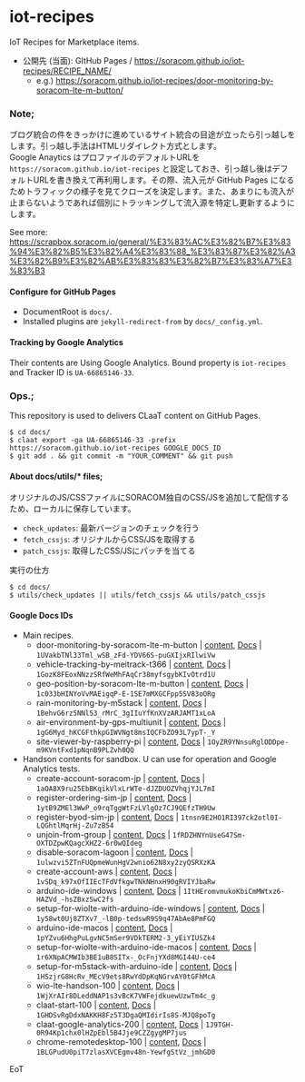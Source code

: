 # iot-recipes

IoT Recipes for Marketplace items.

- 公開先 (当面): GItHub Pages / https://soracom.github.io/iot-recipes/RECIPE_NAME/
    - e.g.) https://soracom.github.io/iot-recipes/door-monitoring-by-soracom-lte-m-button/

### Note;

ブログ統合の件をきっかけに進めているサイト統合の目途が立ったら引っ越しをします。引っ越し手法はHTMLリダイレクト方式とします。  
Google Anaytics はプロファイルのデフォルトURLを `https://soracom.github.io/iot-recipes` と設定しておき、引っ越し後はデフォルトURLを書き換えて再利用します。その際、流入元が GitHub Pages になるためトラフィックの様子を見てクローズを決定します。また、あまりにも流入が止まらないようであれば個別にトラッキングして流入源を特定し更新するようにします。

See more: https://scrapbox.soracom.io/general/%E3%83%AC%E3%82%B7%E3%83%94%E3%82%B5%E3%82%A4%E3%83%88_%E3%83%87%E3%82%A3%E3%82%B9%E3%82%AB%E3%83%83%E3%82%B7%E3%83%A7%E3%83%B3

#### Configure for GitHub Pages

- DocumentRoot is `docs/`.
- Installed plugins are `jekyll-redirect-from` by `docs/_config.yml`.

#### Tracking by Google Analytics

Their contents are Using Google Analytics. Bound property is `iot-recipes` and Tracker ID is `UA-66865146-33`.

### Ops.;

This repository is used to delivers CLaaT content on GitHub Pages.

```
$ cd docs/
$ claat export -ga UA-66865146-33 -prefix https://soracom.github.io/iot-recipes GOOGLE_DOCS_ID
$ git add . && git commit -m "YOUR_COMMENT" && git push
```

#### About docs/utils/* files;

オリジナルのJS/CSSファイルにSORACOM独自のCSS/JSを追加して配信するため、ローカルに保存しています。

- `check_updates`: 最新バージョンのチェックを行う
- `fetch_cssjs`: オリジナルからCSS/JSを取得する
- `patch_cssjs`: 取得したCSS/JSにパッチを当てる

実行の仕方

```
$ cd docs/
$ utils/check_updates || utils/fetch_cssjs && utils/patch_cssjs
```

#### Google Docs IDs

- Main recipes.
    - door-monitoring-by-soracom-lte-m-button | [content](https://soracom.github.io/iot-recipes/door-monitoring-by-soracom-lte-m-button), [Docs](https://docs.google.com/document/d/1UVakbTNl33Tml_wSB_zFd-YDV66S-puGXIjxRIlwiVw/edit?usp=sharing) | `1UVakbTNl33Tml_wSB_zFd-YDV66S-puGXIjxRIlwiVw`
    - vehicle-tracking-by-meitrack-t366 | [content](https://soracom.github.io/iot-recipes/vehicle-tracking-by-meitrack-t366), [Docs](https://docs.google.com/document/d/1GozK8FEoxNNzzSRfWeMhFAqCr38myfsgybKIvOtrd1U/edit?usp=sharing) | `1GozK8FEoxNNzzSRfWeMhFAqCr38myfsgybKIvOtrd1U`
    - geo-position-by-soracom-lte-m-button | [content](https://soracom.github.io/iot-recipes/geo-position-by-soracom-lte-m-button), [Docs](https://docs.google.com/document/d/1c033bHINYoVvMAEigqP-E-1SE7mMXGCFpp5SV83oORg/edit?usp=sharing) | `1c033bHINYoVvMAEigqP-E-1SE7mMXGCFpp5SV83oORg`
    - rain-monitoring-by-m5stack | [content](https://soracom.github.io/iot-recipes/rain-monitoring-by-m5stack), [Docs](https://docs.google.com/document/d/1BehvG6rz5NNl53_rMrC_3gIIuYfKnXVzARJAMT1xLoA/edit?usp=sharing) | `1BehvG6rz5NNl53_rMrC_3gIIuYfKnXVzARJAMT1xLoA`
    - air-environment-by-gps-multiunit | [content](https://soracom.github.io/iot-recipes/air-environment-by-gps-multiunit), [Docs](https://docs.google.com/document/d/1gG6Myd_hKCGFthkpGIWVNgt8msIQCFbZO93L7ypT-_Y/edit?usp=sharing) | `1gG6Myd_hKCGFthkpGIWVNgt8msIQCFbZO93L7ypT-_Y`
    - site-viewer-by-raspberry-pi | [content](https://soracom.github.io/iot-recipes/site-viewer-by-raspberry-pi), [Docs](https://docs.google.com/document/d/1OyZR9YNnsuRglODDpe-m9KVntFxd1pNqnB9PLZvh0QQ/edit?usp=sharing) | `1OyZR9YNnsuRglODDpe-m9KVntFxd1pNqnB9PLZvh0QQ`
- Handson contents for sandbox. U can use for operation and Google Analytics tests.
    - create-account-soracom-jp | [content](https://soracom.github.io/iot-recipes/create-account-soracom-jp), [Docs](https://docs.google.com/document/d/1aOA8X9ru25EbBKqikVlxLrWTe-dJZDUOZVhqjYJL7mI/edit?usp=sharing) | `1aOA8X9ru25EbBKqikVlxLrWTe-dJZDUOZVhqjYJL7mI`
    - register-ordering-sim-jp | [content](https://soracom.github.io/iot-recipes/register-ordering-sim-jp), [Docs](https://docs.google.com/document/d/1ytB9ZMEl3WwP_o9rqTggWtFzLVlgOz7CJ9QEfzTH9Uw/edit?usp=sharing) | `1ytB9ZMEl3WwP_o9rqTggWtFzLVlgOz7CJ9QEfzTH9Uw`
    - register-byod-sim-jp | [content](https://soracom.github.io/iot-recipes/register-byod-sim-jp), [Docs](https://docs.google.com/document/d/1tnsn9E2HO1RI397ck2otl0I-LQGhtlMqrHj-Zu7zB54/edit?usp=sharing) | `1tnsn9E2HO1RI397ck2otl0I-LQGhtlMqrHj-Zu7zB54`
    - unjoin-from-group | [content](https://soracom.github.io/iot-recipes/unjoin-from-group), [Docs](https://docs.google.com/document/d/1fRDZHNYnUseG47Sm-OXTDZpwKQagcXHZ2-6r0wQIdeg/edit?usp=sharing) | `1fRDZHNYnUseG47Sm-OXTDZpwKQagcXHZ2-6r0wQIdeg`
    - disable-soracom-lagoon | [content](https://soracom.github.io/iot-recipes/disable-soracom-lagoon), [Docs](https://docs.google.com/document/d/1ulwzvi5ZTnFUQpmeWunHgV2wnio62N8xy2zyQSRXzKA/edit?usp=sharing) | `1ulwzvi5ZTnFUQpmeWunHgV2wnio62N8xy2zyQSRXzKA`
    - create-account-aws | [content](https://soracom.github.io/iot-recipes/create-account-aws), [Docs](https://docs.google.com/document/d/1vSDq_k97xOfIIEcTFdVfkgwTNkNHnxH90gRVIYJbaRw/edit?usp=sharing) | `1vSDq_k97xOfIIEcTFdVfkgwTNkNHnxH90gRVIYJbaRw`
    - arduino-ide-windows | [content](https://soracom.github.io/iot-recipes/arduino-ide-windows), [Docs](https://docs.google.com/document/d/1ItHEromvmukoKbiCmMWtxz6-HAZVd_-hsZBxzSwC2fs/edit?usp=sharing) | `1ItHEromvmukoKbiCmMWtxz6-HAZVd_-hsZBxzSwC2fs`
    - setup-for-wiolte-with-arduino-ide-windows | [content](https://soracom.github.io/iot-recipes/setup-for-wiolte-with-arduino-ide-windows), [Docs](https://docs.google.com/document/d/1y58wt0Uj8ZTXv7_-lB0p-tedswR9S9q47AbAe8PmFGQ/edit?usp=sharing) | `1y58wt0Uj8ZTXv7_-lB0p-tedswR9S9q47AbAe8PmFGQ`
    - arduino-ide-macos | [content](https://soracom.github.io/iot-recipes/arduino-ide-macos), [Docs](https://docs.google.com/document/d/1pYZvu6HhgPuLgvNC5mSer9VDkTERM2-3_yEiYIUSZk4/edit?usp=sharing) | `1pYZvu6HhgPuLgvNC5mSer9VDkTERM2-3_yEiYIUSZk4`
    - setup-for-wiolte-with-arduino-ide-macos | [content](https://soracom.github.io/iot-recipes/setup-for-wiolte-with-arduino-ide-macos), [Docs](https://docs.google.com/document/d/1r6XNpACMWIb3BE1uB8SITx-_OcFnjYXd8MGI44U-ce4/edit?usp=sharing) | `1r6XNpACMWIb3BE1uB8SITx-_OcFnjYXd8MGI44U-ce4`
    - setup-for-m5stack-with-arduino-ide | [content](https://soracom.github.io/iot-recipes/setup-for-m5stack-with-arduino-ide), [Docs](https://docs.google.com/document/d/1HSzjrG8HcRv_MEcV9ets8RwYdDpKqNGrvAY0tGFhMcA/edit?usp=sharing) | `1HSzjrG8HcRv_MEcV9ets8RwYdDpKqNGrvAY0tGFhMcA`
    - wio-lte-handson-100 | [content](https://soracom.github.io/iot-recipes/wio-lte-handson-100), [Docs](https://docs.google.com/document/d/1WjXrAIr8DLeddNAP1s3vBcK7VWFejdkuewUzwTm4c_g/edit?usp=sharing) | `1WjXrAIr8DLeddNAP1s3vBcK7VWFejdkuewUzwTm4c_g`
    - claat-start-100 | [content](https://soracom.github.io/iot-recipes/claat-start-100), [Docs](https://docs.google.com/document/d/1GHDSvRgDdxNAKKH8Fz5T3DgaQMIdirIs8S-MJQ8poTg/edit?usp=sharing) | `1GHDSvRgDdxNAKKH8Fz5T3DgaQMIdirIs8S-MJQ8poTg`
    - claat-google-analytics-200 | [content](https://soracom.github.io/iot-recipes/claat-google-analytics-200), [Docs](https://docs.google.com/document/d/1J9TGH-0R94Kp1chx0lHZpEbl5B4Jje9CZZgygMP7jus/edit?usp=sharing) | `1J9TGH-0R94Kp1chx0lHZpEbl5B4Jje9CZZgygMP7jus`
    - chrome-remotedesktop-100 | [content](https://soracom.github.io/iot-recipes/chrome-remotedesktop-100), [Docs](https://docs.google.com/document/d/1BLGPudU0piT7zlasXVCEgmv48n-YewfgStVz_jmhGD0/edit?usp=sharing) | `1BLGPudU0piT7zlasXVCEgmv48n-YewfgStVz_jmhGD0`

EoT
